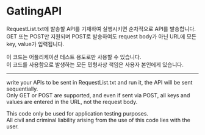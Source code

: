 # GatlingAPI

RequestList.txt에 발송할 API를 기재하여 실행시키면 순차적으로 API를 발송합니다.  
GET 또는 POST만 지원되며 POST로 발송하여도 request body가 아닌 URL에 모든 key, value가 입력됩니다.

이 코드는 어플리케이션 테스트 용도로만 사용할 수 있습니다.  
이 코드를 사용함으로 발생하는 모든 민형사상 책임은 사용자 본인에게 있습니다.

----

write your APIs to be sent in RequestList.txt and run it, the API will be sent sequentially.  
Only GET or POST are supported, and even if sent via POST, all keys and values are entered in the URL, not the request body.

This code only be used for application testing purposes.  
All civil and criminal liability arising from the use of this code lies with the user.
